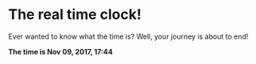 # The real time clock!

Ever wanted to know what the time is? Well, your journey is about to end!

**The time is Nov 09, 2017, 17:44**